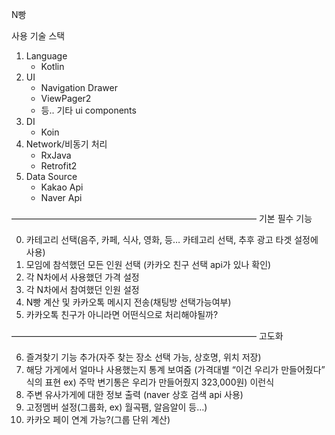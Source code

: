 N빵

사용 기술 스택
1. Language
   - Kotlin
2. UI
   - Navigation Drawer
   - ViewPager2
   - 등.. 기타 ui components
3. DI
   - Koin
4. Network/비동기 처리
   - RxJava
   - Retrofit2
5. Data Source
   - Kakao Api
   - Naver Api

————————————————————————————
기본 필수 기능

0. 카테고리 선택(음주, 카페, 식사, 영화, 등… 카테고리 선택, 추후 광고 타겟 설정에 사용)
1. 모임에 참석했던 모든 인원 선택 (카카오 친구 선택 api가 있나 확인)
2. 각 N차에서 사용했던 가격 설정
3. 각 N차에서 참여했던 인원 설정
4. N빵 계산 및 카카오톡 메시지 전송(채팅방 선택가능여부)
5. 카카오톡 친구가 아니라면 어떤식으로 처리해야될까?

————————————————————————————
고도화

6. 즐겨찾기 기능 추가(자주 찾는 장소 선택 가능, 상호명, 위치 저장)
7. 해당 가게에서 얼마나 사용했는지 통계 보여줌
(가격대별 “이건 우리가 만들어줬다” 식의 표현 ex) 주막 변기통은 우리가 만들어줬지 323,000원) 이런식
8. 주변 유사가게에 대한 정보 출력 (naver 상호 검색 api 사용)
9. 고정멤버 설정(그룹화, ex) 월곡팸, 알음알이 등…)
10. 카카오 페이 연계 가능?(그룹 단위 계산)


